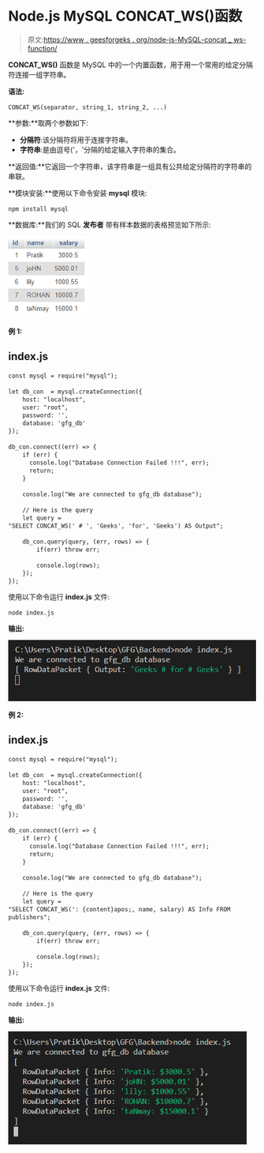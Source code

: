 # Node.js MySQL CONCAT_WS()函数

> 原文:[https://www . geesforgeks . org/node-js-MySQL-concat _ ws-function/](https://www.geeksforgeeks.org/node-js-mysql-concat_ws-function/)

**CONCAT_WS()** 函数是 MySQL 中的一个内置函数，用于用一个常用的给定分隔符连接一组字符串。

**语法:**

```
CONCAT_WS(separator, string_1, string_2, ...)
```

**参数:**取两个参数如下:

*   **分隔符**:该分隔符将用于连接字符串。
*   **字符串**:是由逗号('，'分隔的给定输入字符串的集合。

**返回值:**它返回一个字符串，该字符串是一组具有公共给定分隔符的字符串的串联。

**模块安装:**使用以下命令安装 **mysql** 模块:

```
npm install mysql
```

**数据库:**我们的 SQL **发布者** 带有样本数据的表格预览如下所示:

![](img/862e0dc0654aee673b376e8190bacaa5.png)

**例 1:**

## index.js

```
const mysql = require("mysql");

let db_con  = mysql.createConnection({
    host: "localhost",
    user: "root",
    password: '',
    database: 'gfg_db'
});

db_con.connect((err) => {
    if (err) {
      console.log("Database Connection Failed !!!", err);
      return;
    }

    console.log("We are connected to gfg_db database");

    // Here is the query
    let query = 
"SELECT CONCAT_WS(' # ', 'Geeks', 'for', 'Geeks') AS Output";

    db_con.query(query, (err, rows) => {
        if(err) throw err;

        console.log(rows);
    });
});
```

使用以下命令运行 **index.js** 文件:

```
node index.js
```

**输出:**

![](img/bb500edcff5df22d1f8f846506305fc5.png)

**例 2:**

## index.js

```
const mysql = require("mysql");

let db_con  = mysql.createConnection({
    host: "localhost",
    user: "root",
    password: '',
    database: 'gfg_db'
});

db_con.connect((err) => {
    if (err) {
      console.log("Database Connection Failed !!!", err);
      return;
    }

    console.log("We are connected to gfg_db database");

    // Here is the query
    let query = 
"SELECT CONCAT_WS(': {content}apos;, name, salary) AS Info FROM publishers";

    db_con.query(query, (err, rows) => {
        if(err) throw err;

        console.log(rows);
    });
});
```

使用以下命令运行 **index.js** 文件:

```
node index.js
```

**输出:**

![](img/5a138573b9bc87c9a7c438e1961a08bb.png)